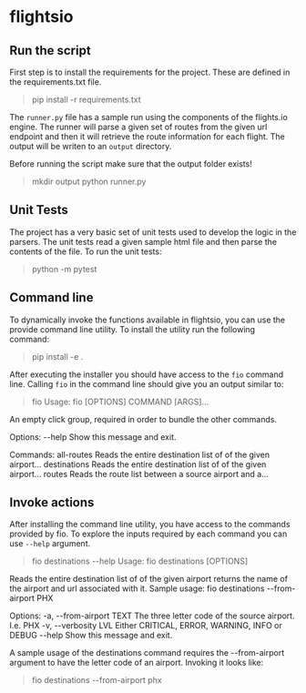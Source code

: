 # flightsio

## Run the script

First step is to install the requirements for the project. These are defined in
the requirements.txt file.

> pip install -r requirements.txt

The `runner.py` file has a sample run using the components of the flights.io
engine. The runner will parse a given set of routes from the given url endpoint
and then it will retrieve the route information for each flight. The output
will be writen to an `output` directory.

Before running the script make sure that the output folder exists!

> mkdir output
> python runner.py

## Unit Tests

The project has a very basic set of unit tests used to develop the logic in the
parsers. The unit tests read a given sample html file and then parse the contents
of the file. To run the unit tests:

> python -m pytest

## Command line

To dynamically invoke the functions available in flightsio, you can use the provide
command line utility. To install the utility run the following command:

> pip install -e .

After executing the installer you should have access to the `fio` command line.
Calling `fio` in the command line should give you an output similar to:

> fio
Usage: fio [OPTIONS] COMMAND [ARGS]...

  An empty click group, required in order to bundle the other commands.

Options:
  --help  Show this message and exit.

Commands:
  all-routes    Reads the entire destination list of of the given airport...
  destinations  Reads the entire destination list of of the given airport...
  routes        Reads the route list between a source airport and a...

## Invoke actions
After installing the command line utility, you have access to the commands provided
by fio. To explore the inputs required by each command you can use `--help` argument.

> fio destinations --help
Usage: fio destinations [OPTIONS]

  Reads the entire destination list of of the given airport returns the name
  of the airport and url associated with it. Sample usage: fio destinations
  --from-airport PHX

Options:
  -a, --from-airport TEXT  The three letter code of the source airport. I.e.
                           PHX
  -v, --verbosity LVL      Either CRITICAL, ERROR, WARNING, INFO or DEBUG
  --help                   Show this message and exit.

A sample usage of the destinations command requires the --from-airport argument
to have the letter code of an airport. Invoking it looks like:

> fio destinations --from-airport phx
